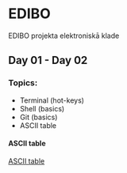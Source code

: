# EDIBO
EDIBO projekta elektroniskā klade
## Day 01 - Day 02
### Topics:
- Terminal (hot-keys)
- Shell (basics)
- Git (basics)
- ASCII table

#### ASCII table
[ASCII table](http://www.ecowin.org/ascii.htm)


